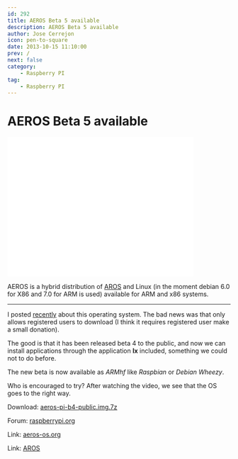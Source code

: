 ```yaml
---
id: 292
title: AEROS Beta 5 available
description: AEROS Beta 5 available
author: Jose Cerrejon
icon: pen-to-square
date: 2013-10-15 11:10:00
prev: /
next: false
category:
    - Raspberry PI
tag:
    - Raspberry PI
---
```


# AEROS Beta 5 available

<iframe width="420" height="315" src="//www.youtube.com/embed/nmUxs-fjQ8k" frameborder="0" allowfullscreen></iframe>

AEROS is a hybrid distribution of [AROS](https://www.aros.org) and Linux (in the moment debian 6.0 for X86 and 7.0 for ARM is used) available for ARM and x86 systems.

---

I posted [recently](/post.php?id=202) about this operating system. The bad news was that only allows registered users to download (I think it requires registered user make a small donation).

The good is that it has been released beta 4 to the public, and now we can install applications through the application **lx** included, something we could not to do before.

The new beta is now available as _ARMhf_ like _Raspbian_ or _Debian Wheezy_.

Who is encouraged to try? After watching the video, we see that the OS goes to the right way.

Download: [aeros-pi-b4-public.img.7z](https://www.aeros-os.org/aeros-pi-b4-public.img.7z)

Forum: [raspberrypi.org](https://www.raspberrypi.org/phpBB3/viewtopic.php?p=434031&sid=948256877de5ea9affef5bb246b103fd#p434031)

Link: [aeros-os.org](https://www.aeros-os.org)

Link: [AROS](https://aros.sourceforge.net)

